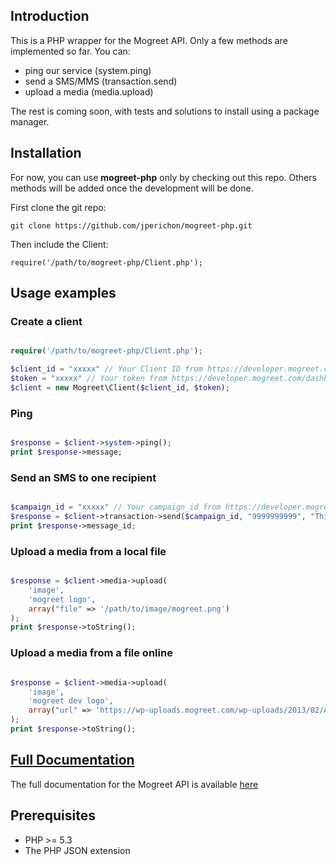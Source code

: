 ## Introduction

This is a PHP wrapper for the Mogreet API.
Only a few methods are implemented so far. You can:
- ping our service (system.ping)
- send a SMS/MMS (transaction.send)
- upload a media (media.upload)

The rest is coming soon, with tests and solutions to install using a package manager.

## Installation

For now, you can use **mogreet-php** only by checking out this repo.
Others methods will be added once the development will be done.

First clone the git repo:

    git clone https://github.com/jperichon/mogreet-php.git
    
Then include the Client:
    
    require('/path/to/mogreet-php/Client.php');

## Usage examples

### Create a client

```php

require('/path/to/mogreet-php/Client.php');

$client_id = "xxxxx" // Your Client ID from https://developer.mogreet.com/dashboard
$token = "xxxxx" // Your token from https://developer.mogreet.com/dashboard
$client = new Mogreet\Client($client_id, $token);
```

### Ping

```php

$response = $client->system->ping();
print $response->message;
```

### Send an SMS to one recipient

```php

$campaign_id = "xxxxx" // Your campaign_id from https://developer.mogreet.com/dashboard
$response = $client->transaction->send($campaign_id, "9999999999", "This is super easy!");
print $response->message_id;
```

### Upload a media from a local file

```php

$response = $client->media->upload(
    'image', 
    'mogreet logo',
    array("file" => '/path/to/image/mogreet.png')
);
print $response->toString();
```

### Upload a media from a file online

```php

$response = $client->media->upload(
    'image', 
    'mogreet dev logo',
    array("url" => 'https://wp-uploads.mogreet.com/wp-uploads/2013/02/API-Beer-sticker-300dpi-1024x1024.jpg')
);
print $response->toString();
```

## [Full Documentation](https://developer.mogreet.com/docs)

The full documentation for the Mogreet API is available [here](https://developer.mogreet.com/docs)

## Prerequisites

* PHP >= 5.3
* The PHP JSON extension
